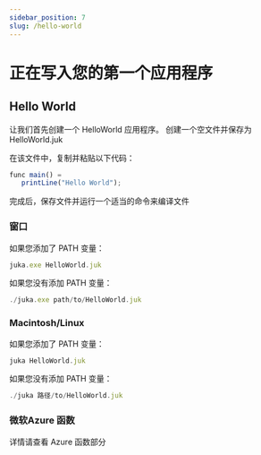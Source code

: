 ```yaml
---
sidebar_position: 7
slug: /hello-world
---
```


# 正在写入您的第一个应用程序

## Hello World

让我们首先创建一个 HelloWorld 应用程序。 创建一个空文件并保存为 HelloWorld.juk

在该文件中，复制并粘贴以下代码：

```jsx
func main() =
   printLine("Hello World");
```

完成后，保存文件并运行一个适当的命令来编译文件

### 窗口

如果您添加了 PATH 变量：

```jsx
juka.exe HelloWorld.juk
```

如果您没有添加 PATH 变量：

```jsx
./juka.exe path/to/HelloWorld.juk
```

### Macintosh/Linux

如果您添加了 PATH 变量：

```jsx
juka HelloWorld.juk
```

如果您没有添加 PATH 变量：

```jsx
./juka 路径/to/HelloWorld.juk
```

### 微软Azure 函数

详情请查看 Azure 函数部分
